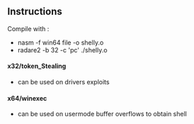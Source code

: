 ## Instructions 
Compile with : 
- nasm -f win64 file -o shelly.o
- radare2 -b 32 -c 'pc' ./shelly.o
#### x32/token_Stealing
- can be used on drivers exploits 
#### x64/winexec 
- can be used on usermode buffer overflows to obtain shell 
